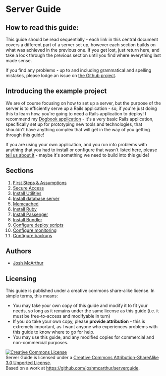 Server Guide
===

How to read this guide:
---

This guide should be read sequentially - each link in this central document covers a different part of a server set up, however each section builds on what was achieved in the previous one. If you get lost, just return here, and take a look through the previous section until you find where everything last made sense.

If you find any problems - up to and including grammatical and spelling mistakes, please lodge an issue on [the Github project](https://github.com/joshmcarthur/serverguide/issues).

Introducing the example project
---

We are of course focusing on how to set up a server, but the purpose of the server is to efficiently serve up a Rails application - so, if you're just doing this to learn how, you're going to need a Rails application to deploy! I recommend my [Dogbook application](https://github.com/joshmcarthur/dogbook/tree/serverguide) - it's a very basic Rails application, specifically set up for prototyping new tools and technologies, that shouldn't have anything complex that will get in the way of you getting through this guide! 

If you are using your own application, and you run into problems with anything that you had to install or configure that wasn't listed here, please [tell us about it](https://github.com/joshmcarthur/serverguide/issues/new) - maybe it's something we need to build into this guide!

Sections
---

1. [First Steps & Assumptions](first-steps)
2. [Secure Access](secure-access)
3. [Install Utilities](utilities)
4. [Install database server](database-server)
5. [Memcached](memcached)
6. [Install Ruby](ruby)
7. [Install Passenger](passenger)
8. [Install Bundler](bundler)
9. [Configure deploy scripts](deployment)
10. [Configure monitoring](monitoring)
11. [Configure backups](backups)

Authors
---

* [Josh McArthur](https://github.com/joshmcarthur)

Licensing
---

This guide is published under a creative commons share-alike license. In simple terms, this means:

* You may take your own copy of this guide and modify it to fit your needs, so long as it remains under the same license as this guide (i.e. it must be free-to-access and modifyable in turn)
* If you do take your own copy, please **provide attribution** - this is extremely important, as I want anyone who experiences problems with this guide to know where to go for help.
* You may use this guide, and any modified copies for commercial and non-commercial purposes.

<a rel="license" href="http://creativecommons.org/licenses/by-sa/3.0/deed.en_US"><img alt="Creative Commons License" style="border-width:0" src="http://i.creativecommons.org/l/by-sa/3.0/88x31.png" /></a><br /><span xmlns:dct="http://purl.org/dc/terms/" href="http://purl.org/dc/dcmitype/Text" property="dct:title" rel="dct:type">Server Guide</span> is licensed under a <a rel="license" href="http://creativecommons.org/licenses/by-sa/3.0/deed.en_US">Creative Commons Attribution-ShareAlike 3.0 Unported License</a>.<br />Based on a work at <a xmlns:dct="http://purl.org/dc/terms/" href="https://github.com/joshmcarthur/serverguide" rel="dct:source">https://github.com/joshmcarthur/serverguide</a>.



